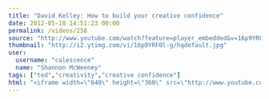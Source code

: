 ```yaml
---
title: "David Kelley: How to build your creative confidence"
date: 2012-05-18 14:51:23 00:00
permalink: /videos/258
source: "http://www.youtube.com/watch?feature=player_embedded&v=16p9YRF0l-g"
thumbnail: "http://i2.ytimg.com/vi/16p9YRF0l-g/hqdefault.jpg"
user:
  username: "calescence"
  name: "Shannon McWeeney"
tags: ["ted","creativity","creative confidence"]
html: "<iframe width=\"640\" height=\"360\" src=\"http://www.youtube.com/embed/16p9YRF0l-g?wmode=transparent&fs=1&feature=oembed\" frameborder=\"0\" allowfullscreen></iframe>"
---
```


